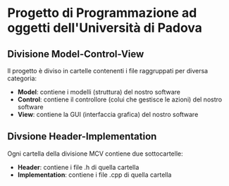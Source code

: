 # Progetto di Programmazione ad oggetti dell'Università di Padova

## Divisione Model-Control-View
Il progetto è diviso in cartelle contenenti i file raggruppati per diversa categoria:
*  **Model**: contiene i modelli (struttura) del nostro software
*  **Control**: contiene il controllore (colui che gestisce le azioni) del nostro software
*  **View**: contiene la GUI (interfaccia grafica) del nostro software 

## Divsione Header-Implementation
Ogni cartella della divisione MCV contiene due sottocartelle:
*  **Header**: contiene i file .h di quella cartella
*  **Implementation**: contiene i file .cpp di quella cartella
